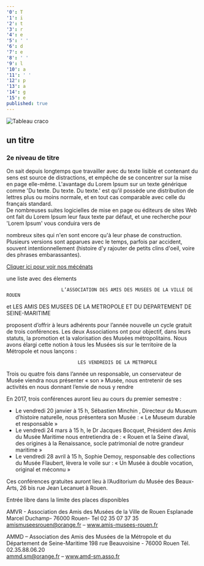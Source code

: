 ```yaml
---
'0': T
'1': i
'2': t
'3': r
'4': e
'5': ' '
'6': d
'7': e
'8': ' '
'9': l
'10': a
'11': ' '
'12': p
'13': a
'14': g
'15': e
published: true
---
```


![Tableau craco]({{site.baseurl}}/fichiers/C_2009_1_1_Craco.jpg)


## un titre

### 2e niveau de titre

On sait depuis longtemps que travailler avec du texte lisible et contenant du sens est source de distractions, et empêche de se concentrer sur la mise en page elle-même. L'avantage du Lorem Ipsum sur un texte générique comme 'Du texte. Du texte. Du texte.' est qu'il possède une distribution de lettres plus ou moins normale, et en tout cas comparable avec celle du français standard.  
De nombreuses suites logicielles de mise en page ou éditeurs de sites Web ont fait du Lorem Ipsum leur faux texte par défaut, et une recherche pour 'Lorem Ipsum' vous conduira vers de 

nombreux sites qui n'en sont encore qu'à leur phase de construction. Plusieurs versions sont apparues avec le temps, parfois par accident, souvent intentionnellement (histoire d'y rajouter de petits clins d'oeil, voire des phrases embarassantes).

[Cliquer ici pour voir nos mécénats](http://amis-musees-rouen.fr/pages/mecenat.html)

une liste
avec des élements


                        L’ASSOCIATION DES AMIS DES MUSEES DE LA VILLE DE ROUEN
et
LES AMIS DES MUSEES DE LA METROPOLE ET DU DEPARTEMENT
 DE SEINE-MARITIME


proposent d’offrir à leurs adhérents pour l’année nouvelle un cycle gratuit de trois conférences.
Les deux Associations ont pour objectif, dans leurs statuts, la promotion et la valorisation des Musées métropolitains. 
Nous avons élargi cette notion à tous les Musées sis sur le territoire de la Métropole et nous lançons :

                              LES VENDREDIS DE LA METROPOLE

Trois ou quatre fois dans l’année un responsable, un conservateur de Musée viendra nous présenter « son » Musée, nous entretenir de ses activités en nous donnant l’envie de nous y rendre

En 2017, trois conférences auront lieu au cours du premier semestre :

- Le vendredi 20 janvier à 15 h, Sébastien Minchin , Directeur du Museum d’histoire naturelle, nous présentera son Musée : « Le Museum durable et responsable »
- Le vendredi 24 mars à 15 h,  le Dr Jacques Bocquet, Président des Amis du Musée Maritime nous entretiendra de : « Rouen et la Seine d’aval, des origines à la Renaissance, socle patrimonial de notre grandeur maritime »
- Le vendredi 28 avril à 15 h, Sophie Demoy, responsable des collections du Musée Flaubert, lèvera le voile sur : « Un Musée à double vocation, original et méconnu »


Ces conférences gratuites auront lieu à l’Auditorium du Musée des Beaux-Arts, 26 bis rue Jean Lecanuet à Rouen.

Entrée libre dans la limite des places disponibles


AMVR - Association des Amis des Musées de la Ville de Rouen
Esplanade Marcel Duchamp- 76000 Rouen- Tel 02 35 07 37 35            
 amismuseesrouen@orange.fr – www.amis-musees-rouen.fr

AMMD – Association des Amis des Musées de la Métropole et du Département de Seine-Maritime
198 rue Beauvoisine - 76000 Rouen  Tél. 02.35.88.06.20  
ammd.sm@orange.fr – www.amd-sm.asso.fr

